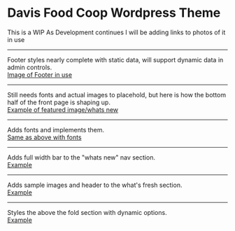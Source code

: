 Davis Food Coop Wordpress Theme
===

This is a WIP
As Development continues I will be adding links to photos of it in use
***
Footer styles nearly complete with static data, will support dynamic data in admin controls.<br />
[Image of Footer in use](https://imgur.com/a/6dmMdeo)
***
Still needs fonts and actual images to placehold, but here is how the bottom half of the front page is shaping up.<br />
[Example of featured image/whats new](https://imgur.com/a/nISLxCU)
***
Adds fonts and implements them.<br />
[Same as above with fonts](https://imgur.com/a/4KKpjHy)
***
Adds full width bar to the "whats new" nav section. <br />
[Example](https://imgur.com/a/nEDp4nt)
***
Adds sample images and header to the what's fresh section. <br />
[Example](https://imgur.com/a/Z8JzbvT)
***
Styles the above the fold section with dynamic options. <br />
[Example](https://imgur.com/a/8D7qqFs)